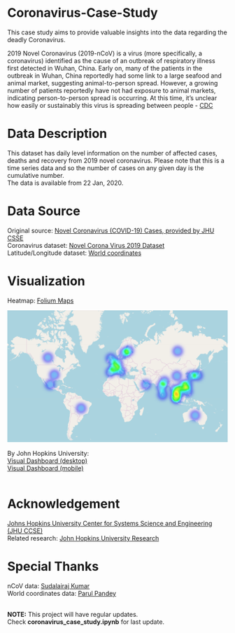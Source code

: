 # Coronavirus-Case-Study
This case study aims to provide valuable insights into the data regarding the deadly Coronavirus. </br>


2019 Novel Coronavirus (2019-nCoV) is a virus (more specifically, a coronavirus) identified as the cause of an outbreak of respiratory illness first detected in Wuhan, China. Early on, many of the patients in the outbreak in Wuhan, China reportedly had some link to a large seafood and animal market, suggesting animal-to-person spread. However, a growing number of patients reportedly have not had exposure to animal markets, indicating person-to-person spread is occurring. At this time, it’s unclear how easily or sustainably this virus is spreading between people - [CDC](https://www.cdc.gov/coronavirus/2019-ncov/about/index.html)


# Data Description
This dataset has daily level information on the number of affected cases, deaths and recovery from 2019 novel coronavirus. Please note that this is a time series data and so the number of cases on any given day is the cumulative number. </br>
The data is available from 22 Jan, 2020.


# Data Source
Original source: [Novel Coronavirus (COVID-19) Cases, provided by JHU CSSE](https://github.com/CSSEGISandData/COVID-19) </br>
Coronavirus dataset: [Novel Corona Virus 2019 Dataset](https://www.kaggle.com/sudalairajkumar/novel-corona-virus-2019-dataset) </br>
Latitude/Longitude dataset: [World coordinates](https://www.kaggle.com/parulpandey/world-coordinates)


# Visualization
Heatmap: [Folium Maps](https://github.com/python-visualization/folium) </br>


![alt text](https://github.com/ushashwat/Coronavirus-Case-Study/blob/master/heatmap_folium.png) </br>


By John Hopkins University: </br>
[Visual Dashboard (desktop)](https://arcg.is/0fHmTX) </br>
[Visual Dashboard (mobile)](https://arcg.is/1DPOWm0) </br> </br>


# Acknowledgement
[Johns Hopkins University Center for Systems Science and Engineering (JHU CCSE)](https://systems.jhu.edu/) </br>
Related research: [John Hopkins University Research](https://systems.jhu.edu/research/public-health/ncov/) </br>



# Special Thanks
nCoV data: [Sudalairaj Kumar](https://www.kaggle.com/sudalairajkumar) </br>
World coordinates data: [Parul Pandey](https://www.kaggle.com/parulpandey) </br> </br>


**NOTE:** This project will have regular updates. </br>
Check **coronavirus_case_study.ipynb** for last update.

